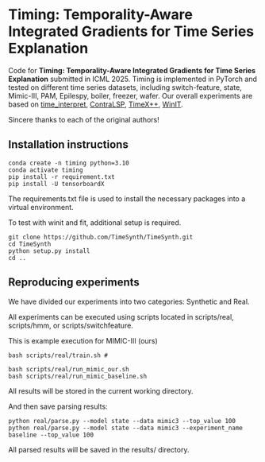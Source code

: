 # Timing: Temporality-Aware Integrated Gradients for Time Series Explanation

Code for **Timing: Temporality-Aware Integrated Gradients for Time Series Explanation** submitted in ICML 2025. Timing is implemented in PyTorch and tested on different time series datasets, including switch-feature, state, Mimic-III, PAM, Epilespy, boiler, freezer, wafer. Our overall experiments are based on [time_interpret](https://github.com/josephenguehard/time_interpret), [ContraLSP](https://github.com/zichuan-liu/ContraLSP), [TimeX++](https://github.com/zichuan-liu/TimeXplusplus), [WinIT](https://github.com/layer6ai-labs/WinIT). 

Sincere thanks to each of the original authors!

## Installation instructions

```shell script
conda create -n timing python=3.10
conda activate timing
pip install -r requirement.txt
pip install -U tensorboardX
```
The requirements.txt file is used to install the necessary packages into a virtual environment.

To test with winit and fit, additional setup is required.

```shell script
git clone https://github.com/TimeSynth/TimeSynth.git
cd TimeSynth
python setup.py install
cd ..
```

## Reproducing experiments

We have divided our experiments into two categories: Synthetic and Real.

All experiments can be executed using scripts located in scripts/real, scripts/hmm, or scripts/switchfeature.

This is example execution for MIMIC-III (ours)
```shell script
bash scripts/real/train.sh # 

bash scripts/real/run_mimic_our.sh
bash scripts/real/run_mimic_baseline.sh
```

All results will be stored in the current working directory.

And then save parsing results:
```shell script
python real/parse.py --model state --data mimic3 --top_value 100
python real/parse.py --model state --data mimic3 --experiment_name baseline --top_value 100
```

All parsed results will be saved in the results/ directory.